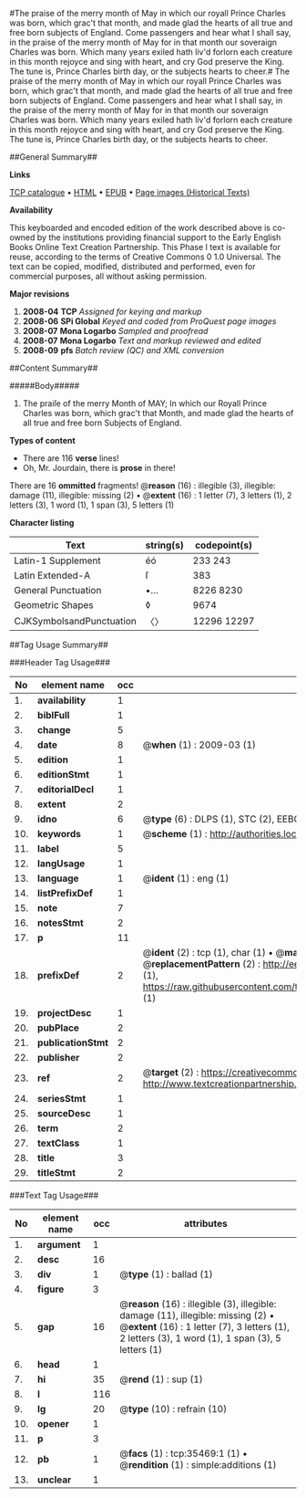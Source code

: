 #The praise of the merry month of May in which our royall Prince Charles was born, which grac't that month, and made glad the hearts of all true and free born subjects of England. Come passengers and hear what I shall say, in the praise of the merry month of May for in that month our soveraign Charles was born. Which many years exiled hath liv'd forlorn each creature in this month rejoyce and sing with heart, and cry God preserve the King. The tune is, Prince Charles birth day, or the subjects hearts to cheer.#
The praise of the merry month of May in which our royall Prince Charles was born, which grac't that month, and made glad the hearts of all true and free born subjects of England. Come passengers and hear what I shall say, in the praise of the merry month of May for in that month our soveraign Charles was born. Which many years exiled hath liv'd forlorn each creature in this month rejoyce and sing with heart, and cry God preserve the King. The tune is, Prince Charles birth day, or the subjects hearts to cheer.

##General Summary##

**Links**

[TCP catalogue](http://www.ota.ox.ac.uk/tcp/)  • 
[HTML](http://tei.it.ox.ac.uk/tcp/Texts-HTML/free/A55/A55627.html)  • 
[EPUB](http://tei.it.ox.ac.uk/tcp/Texts-EPUB/free/A55/A55627.epub) • 
[Page images (Historical Texts)](https://data.historicaltexts.jisc.ac.uk/view?pubId=eebo-99831007e&pageId=eebo-99831007e-35469-1)

**Availability**

This keyboarded and encoded edition of the
	       work described above is co-owned by the institutions
	       providing financial support to the Early English Books
	       Online Text Creation Partnership. This Phase I text is
	       available for reuse, according to the terms of Creative
	       Commons 0 1.0 Universal. The text can be copied,
	       modified, distributed and performed, even for
	       commercial purposes, all without asking permission.

**Major revisions**

1. __2008-04__ __TCP__ *Assigned for keying and markup*
1. __2008-06__ __SPi Global__ *Keyed and coded from ProQuest page images*
1. __2008-07__ __Mona Logarbo__ *Sampled and proofread*
1. __2008-07__ __Mona Logarbo__ *Text and markup reviewed and edited*
1. __2008-09__ __pfs__ *Batch review (QC) and XML conversion*

##Content Summary##

#####Body#####

1. The praiſe of the merry Month of MAY; In which our Royall Prince Charles was born, which grac't that Month, and made glad the hearts of all true and free born Subjects of England.

**Types of content**

  * There are 116 **verse** lines!
  * Oh, Mr. Jourdain, there is **prose** in there!

There are 16 **ommitted** fragments! 
 @__reason__ (16) : illegible (3), illegible: damage (11), illegible: missing (2)  •  @__extent__ (16) : 1 letter (7), 3 letters (1), 2 letters (3), 1 word (1), 1 span (3), 5 letters (1)

**Character listing**


|Text|string(s)|codepoint(s)|
|---|---|---|
|Latin-1 Supplement|éó|233 243|
|Latin Extended-A|ſ|383|
|General Punctuation|•…|8226 8230|
|Geometric Shapes|◊|9674|
|CJKSymbolsandPunctuation|〈〉|12296 12297|

##Tag Usage Summary##

###Header Tag Usage###

|No|element name|occ|attributes|
|---|---|---|---|
|1.|__availability__|1||
|2.|__biblFull__|1||
|3.|__change__|5||
|4.|__date__|8| @__when__ (1) : 2009-03 (1)|
|5.|__edition__|1||
|6.|__editionStmt__|1||
|7.|__editorialDecl__|1||
|8.|__extent__|2||
|9.|__idno__|6| @__type__ (6) : DLPS (1), STC (2), EEBO-CITATION (1), PROQUEST (1), VID (1)|
|10.|__keywords__|1| @__scheme__ (1) : http://authorities.loc.gov/ (1)|
|11.|__label__|5||
|12.|__langUsage__|1||
|13.|__language__|1| @__ident__ (1) : eng (1)|
|14.|__listPrefixDef__|1||
|15.|__note__|7||
|16.|__notesStmt__|2||
|17.|__p__|11||
|18.|__prefixDef__|2| @__ident__ (2) : tcp (1), char (1)  •  @__matchPattern__ (2) : ([0-9\-]+):([0-9IVX]+) (1), (.+) (1)  •  @__replacementPattern__ (2) : http://eebo.chadwyck.com/downloadtiff?vid=$1&page=$2 (1), https://raw.githubusercontent.com/textcreationpartnership/Texts/master/tcpchars.xml#$1 (1)|
|19.|__projectDesc__|1||
|20.|__pubPlace__|2||
|21.|__publicationStmt__|2||
|22.|__publisher__|2||
|23.|__ref__|2| @__target__ (2) : https://creativecommons.org/publicdomain/zero/1.0/ (1), http://www.textcreationpartnership.org/docs/. (1)|
|24.|__seriesStmt__|1||
|25.|__sourceDesc__|1||
|26.|__term__|2||
|27.|__textClass__|1||
|28.|__title__|3||
|29.|__titleStmt__|2||


###Text Tag Usage###

|No|element name|occ|attributes|
|---|---|---|---|
|1.|__argument__|1||
|2.|__desc__|16||
|3.|__div__|1| @__type__ (1) : ballad (1)|
|4.|__figure__|3||
|5.|__gap__|16| @__reason__ (16) : illegible (3), illegible: damage (11), illegible: missing (2)  •  @__extent__ (16) : 1 letter (7), 3 letters (1), 2 letters (3), 1 word (1), 1 span (3), 5 letters (1)|
|6.|__head__|1||
|7.|__hi__|35| @__rend__ (1) : sup (1)|
|8.|__l__|116||
|9.|__lg__|20| @__type__ (10) : refrain (10)|
|10.|__opener__|1||
|11.|__p__|3||
|12.|__pb__|1| @__facs__ (1) : tcp:35469:1 (1)  •  @__rendition__ (1) : simple:additions (1)|
|13.|__unclear__|1||
